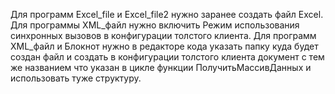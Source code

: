 Для программ Excel_file и Excel_file2 нужно заранее создать файл Excel.
Для программы XML_файл нужно включить Режим использования синхронных вызовов в конфигурации толстого клиента.
Для программ XML_файл и Блокнот нужно в редакторе кода указать папку куда будет создан файл и создать в конфигурации толстого клиента документ с тем же названием что указан в цикле функции ПолучитьМассивДанных и использовать туже структуру.